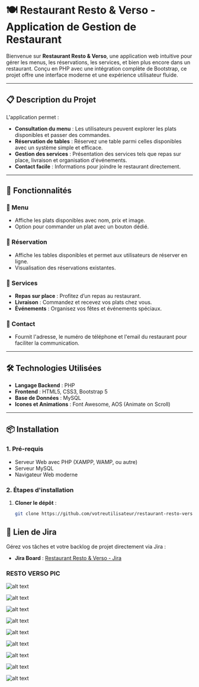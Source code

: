 # 🍽️ Restaurant Resto & Verso - Application de Gestion de Restaurant

Bienvenue sur **Restaurant Resto & Verso**, une application web intuitive pour gérer les menus, les réservations, les services, et bien plus encore dans un restaurant. Conçu en PHP avec une intégration complète de Bootstrap, ce projet offre une interface moderne et une expérience utilisateur fluide.

---

## 📋 Description du Projet

L'application permet :
- **Consultation du menu** : Les utilisateurs peuvent explorer les plats disponibles et passer des commandes.
- **Réservation de tables** : Réservez une table parmi celles disponibles avec un système simple et efficace.
- **Gestion des services** : Présentation des services tels que repas sur place, livraison et organisation d'événements.
- **Contact facile** : Informations pour joindre le restaurant directement.

---

## 🚀 Fonctionnalités

### 🌟 Menu
- Affiche les plats disponibles avec nom, prix et image.
- Option pour commander un plat avec un bouton dédié.

### 🌟 Réservation
- Affiche les tables disponibles et permet aux utilisateurs de réserver en ligne.
- Visualisation des réservations existantes.

### 🌟 Services
- **Repas sur place** : Profitez d’un repas au restaurant.
- **Livraison** : Commandez et recevez vos plats chez vous.
- **Événements** : Organisez vos fêtes et événements spéciaux.

### 🌟 Contact
- Fournit l'adresse, le numéro de téléphone et l'email du restaurant pour faciliter la communication.

---

## 🛠️ Technologies Utilisées

- **Langage Backend** : PHP
- **Frontend** : HTML5, CSS3, Bootstrap 5
- **Base de Données** : MySQL
- **Icones et Animations** : Font Awesome, AOS (Animate on Scroll)

---

## 📦 Installation

### 1. Pré-requis
- Serveur Web avec PHP (XAMPP, WAMP, ou autre)
- Serveur MySQL
- Navigateur Web moderne

### 2. Étapes d'installation

1. **Cloner le dépôt** :
   ```bash
   git clone https://github.com/votreutilisateur/restaurant-resto-verso.git
## 📌 Lien de Jira

Gérez vos tâches et votre backlog de projet directement via Jira :

- **Jira Board** : [Restaurant Resto & Verso - Jira](https://yassineizi.atlassian.net/jira/software/projects/RV/boards/3/backlog)
### RESTO VERSO PIC
![alt text](./Screenshots/Screenshot%20(10).png)

![alt text](./Screenshots/Screenshot%20(11).png)

![alt text](./Screenshots/Screenshot%20(2).png)

![alt text](./Screenshots/Screenshot%20(6).png)

![alt text](./Screenshots/Screenshot%20(5).png)

![alt text](./Screenshots/Screenshot%20(7).png)

![alt text](./Screenshots/Screenshot%20(8).png)

![alt text](./Screenshots/Screenshot%20(4).png)

![alt text](./Screenshots/Screenshot%20(3).png)


